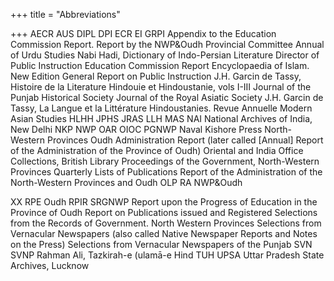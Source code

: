 +++
title = "Abbreviations"

+++
AECR 
AUS 
DIPL 
DPI 
ECR 
ΕΙ 
GRPI 
Appendix to the Education Commission Report. Report by the NWP&Oudh Provincial Committee Annual of Urdu Studies Nabi Hadi, Dictionary of Indo-Persian Literature Director of Public Instruction Education Commission Report Encyclopaedia of Islam. New Edition General Report on Public Instruction 
J.H. Garcin de Tassy, Histoire de la Literature Hindouie et Hindoustanie, vols I-III Journal of the Punjab Historical Society Journal of the Royal Asiatic Society J.H. Garcin de Tassy, La Langue et la Littérature Hindoustanies. Revue Annuelle Modern Asian Studies 
HLHH 
JPHS 
JRAS 
LLH 
MAS 
NAI 
National Archives of India, New Delhi 
NKP 
NWP 
OAR 
OIOC PGNWP 
Naval Kishore Press North-Western Provinces Oudh Administration Report (later called [Annual] Report of the Administration of the Province of Oudh) Oriental and India Office Collections, British Library Proceedings of the Government, North-Western Provinces Quarterly Lists of Publications Report of the Administration of the North-Western Provinces and Oudh 
OLP 
RA NWP&Oudh 

XX 
RPE Oudh 
RPIR SRGNWP 
Report upon the Progress of Education in the Province of Oudh Report on Publications issued and Registered Selections from the Records of Government. North Western Provinces Selections from Vernacular Newspapers (also called Native Newspaper Reports and Notes on the Press) Selections from Vernacular Newspapers of the Punjab 
SVN 
SVNP 
Rahman Ali, Tazkirah-e (ulamā-e Hind 
TUH UPSA 
Uttar Pradesh State Archives, Lucknow 
